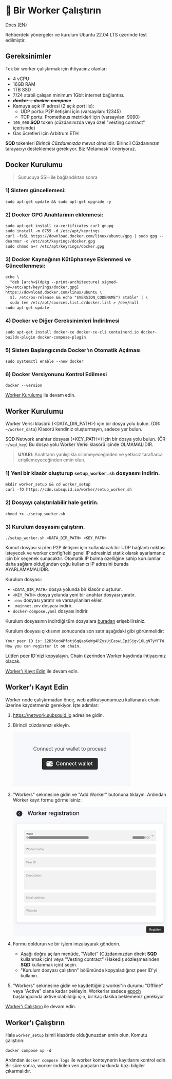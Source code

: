 # 🦑 Bir Worker Çalıştırın
[Docs (EN)](https://docs.sqd.dev/subsquid-network/participate/worker/)

Rehberdeki yönergeler ve kurulum Ubuntu 22.04 LTS üzerinde test edilmiştir.

## Gereksinimler 
Tek bir worker çalıştırmak için ihtiyacınz olanlar:

* 4 vCPU
* 16GB RAM
* 1TB SSD
* 7/24 stabil çalışan minimum 1Gbit internet bağlantısı.
* ~~***docker*** + ***docker-compose***~~
* Kamuya açık IP adresi (2 açık port ile):
  - UDP portu: P2P iletişimi için (varsayılan: 12345)
  - TCP portu: Prometheus metrikleri için (varsayılan: 9090)
* `100_000` ***SQD*** token (cüzdanınızda veya özel "vesting contract"
  içerisinde)
* Gas ücretleri için Arbitrum ETH

**SQD** tokenleri *Birincil Cüzdanınızda* mevut olmalıdır.
Birincil Cüzdanınızın tarayacıyı desteklemesi gerekiyor. Biz Metamask'i 
öneriyoruz.


## Docker Kurulumu
> Sunucuya SSH ile bağlandıktan sonra

### 1) Sistem güncellemesi:
```
sudo apt-get update && sudo apt-get upgrade -y

```

### 2) Docker GPG Anahtarının eklenmesi:
```
sudo apt-get install ca-certificates curl gnupg
sudo install -m 0755 -d /etc/apt/keyrings
curl -fsSL https://download.docker.com/linux/ubuntu/gpg | sudo gpg --dearmor -o /etc/apt/keyrings/docker.gpg
sudo chmod a+r /etc/apt/keyrings/docker.gpg
```

### 3) Docker Kaynağının Kütüphaneye Eklenmesi ve  Güncellenmesi:
```
echo \
  "deb [arch=$(dpkg --print-architecture) signed-by=/etc/apt/keyrings/docker.gpg] https://download.docker.com/linux/ubuntu \
  $(. /etc/os-release && echo "$VERSION_CODENAME") stable" | \
  sudo tee /etc/apt/sources.list.d/docker.list > /dev/null
sudo apt-get update
```

### 4) Docker ve Diğer Gereksinimleri İndirilmesi
```
sudo apt-get install docker-ce docker-ce-cli containerd.io docker-buildx-plugin docker-compose-plugin
```

### 5) Sistem Başlangıcında Docker'ın Otomatik Açılması
```
sudo systemctl enable --now docker
```

### 6) Docker Versiyonunu Kontrol Edilmesi
```
docker --version
```

[Worker Kurulumu](#worker-kurulumu) ile devam edin.


## Worker Kurulumu
Worker Verisi klasörü (<DATA_DIR_PATH>) için bir dosya yolu bulun. (ÖR:
`~/worker_data`)
Klasörü kendiniz oluşturmayın, sadece yer bulun.

SQD Network anahtar dosyası (<KEY_PATH>) için bir dosya yolu bulun. (ÖR:
`~/sqd_key`) 
Bu dosya yolu Worker Verisi klasörü içinde OLMAMALIDIR.

> **UYARI**: Anahtarın yanlışlıkla silinmeyeceğinden ve yetkisiz taraflarca erişilemeyeceğinden emin olun.

### 1) Yeni bir klasör oluşturup `setup_worker.sh` dosyasını indirin.

```
mkdir worker_setup && cd worker_setup
curl -fO https://cdn.subsquid.io/worker/setup_worker.sh
```

### 2) Dosyayı çalıştırılabilir hale getirin.

```
chmod +x ./setup_worker.sh
```

### 3) Kurulum dosyasını çalıştırın.
```
./setup_worker.sh <DATA_DIR_PATH> <KEY_PATH>
```
Komut dosyası sizden P2P iletişimi için kullanılacak bir UDP bağlantı noktası
isteyecek ve worker config'teki genel IP adresinizi statik olarak ayarlamanız
için bir seçenek sunacaktır. Otomatik IP bulma özelliğine sahip kurulumlar daha
sağlam olduğundan çoğu kullanıcı IP adresini burada AYARLAMAMALIDIR.

Kurulum dosyası:
- `<DATA_DIR_PATH>` dosya yolunda bir klasör oluşturur.
- `<KEY_PATH>` dosya yolunda yeni bir anahtar dosyası yaratır.
- `.env` dosyası yaratır ve varsayılanları ekler.
- `.mainnet.env` dosyası indirir.
- `docker-compose.yaml` dosyası indirir.

Kurulum dosyasının indirdiği tüm dosyalara
[buradan](https://github.com/subsquid/cdn/tree/main/src/worker) erişebilirsiniz. 

Kurulum dosyası çıktısının sonucunda son satır aşağıdaki gibi görünmelidir:
```
Your peer ID is: 12D3KooWPfotj6qQapKeWg4RZysUjEeswLEpiSjgv16LgNTyYFTW. Now you can register it on chain.
```
Lütfen peer ID'nizi kopyalayın. Chain üzerinden Worker kaydında ihtiyacımız
olacak.

[Worker'ı Kayıt Edin](#worker%C4%B1-kay%C4%B1t-edin) ile devam edin.

## Worker'ı Kayıt Edin
Worker node çalıştırmadan önce, web aplikasyonumuzu kullanarak chain üzerine
kaydetmeniz gerekiyor. İşte adımlar:

1. https://network.subsquid.io adresine gidin.

2. Birincil cüzdanınızı ekleyin.

   ![alt text](assets/connect_wallet.png)

3. "Workers" sekmesine gidin ve "Add Worker" butonuna tıklayın. Ardından Worker
   kayıt formu görmelisiniz:

   ![alt text](assets/worker_registration.png)

4. Formu doldurun ve bir işlem imzalayarak gönderin. 
   - Aşağı doğru açılan menüde, "Wallet" (Cüzdanınızdan direkt **SQD** kullanmak
     için) veya "Vesting contract" (Hakediş sözleşmesinden **SQD** kullanmak
     için) seçin.
   - "Kurulum dosyası çalıştırın" bölümünde kopyaladığınız peer ID'yi kullanın.

5. "Workers" sekmesine gidin ve kaydettiğiniz worker'ın durumu "Offline" veya
   "Active" olana kadar bekleyin. Workerlar sadece [epoch]() başlangıcında
   aktive olabildiği için, bir kaç dakika beklemeniz gerekiyor

[Worker'ı Çalıştırın](#worker%C4%B1-%C3%A7al%C4%B1%C5%9Ft%C4%B1r%C4%B1n) ile devam edin.

## Worker'ı Çalıştırın
Hala `worker_setup` isimli klasörde olduğunuzdan emin olun.
Komutu çalıştırın:
```
docker compose up -d
```
Ardından `docker compose logs` ile worker konteynerin kayıtlarını kontrol edin.
Bir süre sonra, worker indirilen veri parçaları hakkında bazı bilgiler
çıkarmalıdır.
